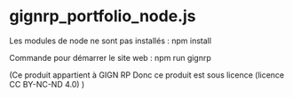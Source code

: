 # gignrp_portfolio_node.js

Les modules de node ne sont pas installés : npm install 

Commande pour démarrer le site web : npm run gignrp 

(Ce produit appartient à GIGN RP Donc ce produit est sous licence (licence CC BY-NC-ND 4.0) )
